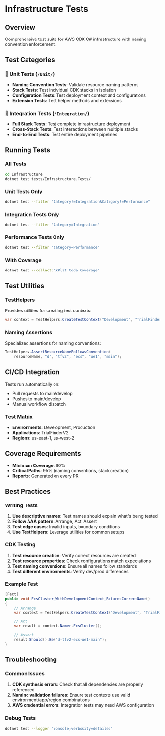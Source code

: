 # Infrastructure Tests

## Overview
Comprehensive test suite for AWS CDK C# infrastructure with naming convention enforcement.

## Test Categories

### 🧪 Unit Tests (`/Unit/`)
- **Naming Convention Tests**: Validate resource naming patterns
- **Stack Tests**: Test individual CDK stacks in isolation
- **Configuration Tests**: Test deployment context and configurations
- **Extension Tests**: Test helper methods and extensions

### 🔗 Integration Tests (`/Integration/`)
- **Full Stack Tests**: Test complete infrastructure deployment
- **Cross-Stack Tests**: Test interactions between multiple stacks
- **End-to-End Tests**: Test entire deployment pipelines

## Running Tests

### All Tests
```bash
cd Infrastructure
dotnet test tests/Infrastructure.Tests/
```

### Unit Tests Only
```bash
dotnet test --filter "Category!=Integration&Category!=Performance"
```

### Integration Tests Only
```bash
dotnet test --filter "Category=Integration"
```

### Performance Tests Only
```bash
dotnet test --filter "Category=Performance"
```

### With Coverage
```bash
dotnet test --collect:"XPlat Code Coverage"
```

## Test Utilities

### TestHelpers
Provides utilities for creating test contexts:
```csharp
var context = TestHelpers.CreateTestContext("Development", "TrialFinderV2", "us-east-1");
```

### Naming Assertions
Specialized assertions for naming conventions:
```csharp
TestHelpers.AssertResourceNameFollowsConvention(
    resourceName, "d", "tfv2", "ecs", "ue1", "main");
```

## CI/CD Integration

Tests run automatically on:
- Pull requests to main/develop
- Pushes to main/develop
- Manual workflow dispatch

### Test Matrix
- **Environments**: Development, Production
- **Applications**: TrialFinderV2
- **Regions**: us-east-1, us-west-2

## Coverage Requirements
- **Minimum Coverage**: 80%
- **Critical Paths**: 95% (naming conventions, stack creation)
- **Reports**: Generated on every PR

## Best Practices

### Writing Tests
1. **Use descriptive names**: Test names should explain what's being tested
2. **Follow AAA pattern**: Arrange, Act, Assert
3. **Test edge cases**: Invalid inputs, boundary conditions
4. **Use TestHelpers**: Leverage utilities for common setups

### CDK Testing
1. **Test resource creation**: Verify correct resources are created
2. **Test resource properties**: Check configurations match expectations
3. **Test naming conventions**: Ensure all names follow standards
4. **Test different environments**: Verify dev/prod differences

### Example Test
```csharp
[Fact]
public void EcsCluster_WithDevelopmentContext_ReturnsCorrectName()
{
    // Arrange
    var context = TestHelpers.CreateTestContext("Development", "TrialFinderV2", "us-east-1");

    // Act
    var result = context.Namer.EcsCluster();

    // Assert
    result.Should().Be("d-tfv2-ecs-ue1-main");
}
```

## Troubleshooting

### Common Issues
1. **CDK synthesis errors**: Check that all dependencies are properly referenced
2. **Naming validation failures**: Ensure test contexts use valid environment/app/region combinations
3. **AWS credential errors**: Integration tests may need AWS configuration

### Debug Tests
```bash
dotnet test --logger "console;verbosity=detailed"
```